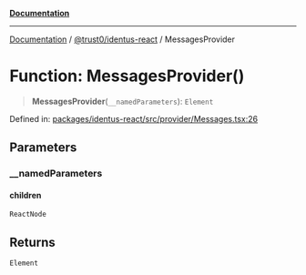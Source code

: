 [**Documentation**](../../../README.md)

***

[Documentation](../../../README.md) / [@trust0/identus-react](../README.md) / MessagesProvider

# Function: MessagesProvider()

> **MessagesProvider**(`__namedParameters`): `Element`

Defined in: [packages/identus-react/src/provider/Messages.tsx:26](https://github.com/trust0-project/identus/blob/d55b569afd79121174b094526c6f007905d53366/packages/identus-react/src/provider/Messages.tsx#L26)

## Parameters

### \_\_namedParameters

#### children

`ReactNode`

## Returns

`Element`
